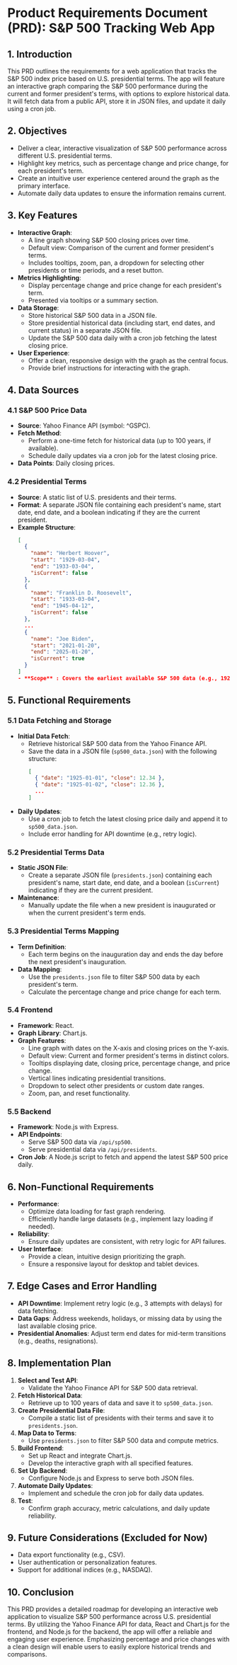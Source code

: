 # Product Requirements Document (PRD): S&P 500 Tracking Web App

## 1. Introduction
This PRD outlines the requirements for a web application that tracks the S&P 500 index price based on U.S. presidential terms. The app will feature an interactive graph comparing the S&P 500 performance during the current and former president's terms, with options to explore historical data. It will fetch data from a public API, store it in JSON files, and update it daily using a cron job.

## 2. Objectives
- Deliver a clear, interactive visualization of S&P 500 performance across different U.S. presidential terms.
- Highlight key metrics, such as percentage change and price change, for each president's term.
- Create an intuitive user experience centered around the graph as the primary interface.
- Automate daily data updates to ensure the information remains current.

## 3. Key Features
- **Interactive Graph**:
  - A line graph showing S&P 500 closing prices over time.
  - Default view: Comparison of the current and former president's terms.
  - Includes tooltips, zoom, pan, a dropdown for selecting other presidents or time periods, and a reset button.
- **Metrics Highlighting**:
  - Display percentage change and price change for each president's term.
  - Presented via tooltips or a summary section.
- **Data Storage**:
  - Store historical S&P 500 data in a JSON file.
  - Store presidential historical data (including start, end dates, and current status) in a separate JSON file.
  - Update the S&P 500 data daily with a cron job fetching the latest closing price.
- **User Experience**:
  - Offer a clean, responsive design with the graph as the central focus.
  - Provide brief instructions for interacting with the graph.

## 4. Data Sources
### 4.1 S&P 500 Price Data
- **Source**: Yahoo Finance API (symbol: ^GSPC).
- **Fetch Method**:
  - Perform a one-time fetch for historical data (up to 100 years, if available).
  - Schedule daily updates via a cron job for the latest closing price.
- **Data Points**: Daily closing prices.

### 4.2 Presidential Terms
- **Source**: A static list of U.S. presidents and their terms.
- **Format**: A separate JSON file containing each president's name, start date, end date, and a boolean indicating if they are the current president.
- **Example Structure**:
  ```json
  [
    {
      "name": "Herbert Hoover",
      "start": "1929-03-04",
      "end": "1933-03-04",
      "isCurrent": false
    },
    {
      "name": "Franklin D. Roosevelt",
      "start": "1933-03-04",
      "end": "1945-04-12",
      "isCurrent": false
    },
    ...
    {
      "name": "Joe Biden",
      "start": "2021-01-20",
      "end": "2025-01-20",
      "isCurrent": true
    }
  ]
  - **Scope** : Covers the earliest available S&P 500 data (e.g., 1925) to the present.
  
## 5. Functional Requirements
### 5.1 Data Fetching and Storage
- **Initial Data Fetch**:
  - Retrieve historical S&P 500 data from the Yahoo Finance API.
  - Save the data in a JSON file (`sp500_data.json`) with the following structure:
    ```json
    [
      { "date": "1925-01-01", "close": 12.34 },
      { "date": "1925-01-02", "close": 12.36 },
      ...
    ]
    ```
- **Daily Updates**:
  - Use a cron job to fetch the latest closing price daily and append it to `sp500_data.json`.
  - Include error handling for API downtime (e.g., retry logic).

### 5.2 Presidential Terms Data
- **Static JSON File**:
  - Create a separate JSON file (`presidents.json`) containing each president's name, start date, end date, and a boolean (`isCurrent`) indicating if they are the current president.
- **Maintenance**:
  - Manually update the file when a new president is inaugurated or when the current president's term ends.

### 5.3 Presidential Terms Mapping
- **Term Definition**:
  - Each term begins on the inauguration day and ends the day before the next president's inauguration.
- **Data Mapping**:
  - Use the `presidents.json` file to filter S&P 500 data by each president's term.
  - Calculate the percentage change and price change for each term.

### 5.4 Frontend
- **Framework**: React.
- **Graph Library**: Chart.js.
- **Graph Features**:
  - Line graph with dates on the X-axis and closing prices on the Y-axis.
  - Default view: Current and former president's terms in distinct colors.
  - Tooltips displaying date, closing price, percentage change, and price change.
  - Vertical lines indicating presidential transitions.
  - Dropdown to select other presidents or custom date ranges.
  - Zoom, pan, and reset functionality.

### 5.5 Backend
- **Framework**: Node.js with Express.
- **API Endpoints**:
  - Serve S&P 500 data via `/api/sp500`.
  - Serve presidential data via `/api/presidents`.
- **Cron Job**: A Node.js script to fetch and append the latest S&P 500 price daily.

## 6. Non-Functional Requirements
- **Performance**:
  - Optimize data loading for fast graph rendering.
  - Efficiently handle large datasets (e.g., implement lazy loading if needed).
- **Reliability**:
  - Ensure daily updates are consistent, with retry logic for API failures.
- **User Interface**:
  - Provide a clean, intuitive design prioritizing the graph.
  - Ensure a responsive layout for desktop and tablet devices.

## 7. Edge Cases and Error Handling
- **API Downtime**: Implement retry logic (e.g., 3 attempts with delays) for data fetching.
- **Data Gaps**: Address weekends, holidays, or missing data by using the last available closing price.
- **Presidential Anomalies**: Adjust term end dates for mid-term transitions (e.g., deaths, resignations).

## 8. Implementation Plan
1. **Select and Test API**:
   - Validate the Yahoo Finance API for S&P 500 data retrieval.
2. **Fetch Historical Data**:
   - Retrieve up to 100 years of data and save it to `sp500_data.json`.
3. **Create Presidential Data File**:
   - Compile a static list of presidents with their terms and save it to `presidents.json`.
4. **Map Data to Terms**:
   - Use `presidents.json` to filter S&P 500 data and compute metrics.
5. **Build Frontend**:
   - Set up React and integrate Chart.js.
   - Develop the interactive graph with all specified features.
6. **Set Up Backend**:
   - Configure Node.js and Express to serve both JSON files.
7. **Automate Daily Updates**:
   - Implement and schedule the cron job for daily data updates.
8. **Test**:
   - Confirm graph accuracy, metric calculations, and daily update reliability.

## 9. Future Considerations (Excluded for Now)
- Data export functionality (e.g., CSV).
- User authentication or personalization features.
- Support for additional indices (e.g., NASDAQ).

## 10. Conclusion
This PRD provides a detailed roadmap for developing an interactive web application to visualize S&P 500 performance across U.S. presidential terms. By utilizing the Yahoo Finance API for data, React and Chart.js for the frontend, and Node.js for the backend, the app will offer a reliable and engaging user experience. Emphasizing percentage and price changes with a clean design will enable users to easily explore historical trends and comparisons.
